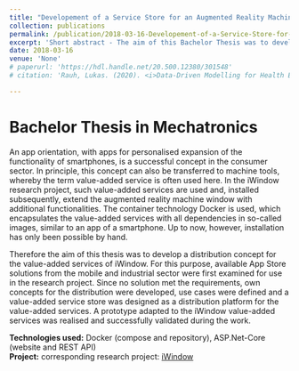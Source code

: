 ```yaml
---
title: "Developement of a Service Store for an Augmented Reality Machine Window"
collection: publications
permalink: /publication/2018-03-16-Developement-of-a-Service-Store-for-an-Augmented-Reality-Machine-Window
excerpt: 'Short abstract - The aim of this Bachelor Thesis was to develop a distribution concept for the value-added services of the AR machine window, the so-called iWindow.'
date: 2018-03-16
venue: 'None'
# paperurl: 'https://hdl.handle.net/20.500.12380/301548'
# citation: 'Rauh, Lukas. (2020). <i>Data-Driven Modelling for Health Estimation of High-Voltage Battery Systems </i>(Master Thesis, Chalmers University of Technology, Gothenburg, Sweden) Retrieved from https://hdl.handle.net/20.500.12380/301548'

---
```

# Bachelor Thesis in Mechatronics

An app orientation, with apps for personalised expansion of the functionality of smartphones, is a successful concept in the consumer sector. In principle, this concept can also be transferred to machine tools, whereby the term value-added service is often used here. In the iWindow research project, such value-added services are used and, installed subsequently, extend the augmented reality machine window with additional functionalities. The container technology Docker is used, which encapsulates the value-added services with all dependencies in so-called images, similar to an app of a smartphone. Up to now, however, installation has only been possible by hand.  

Therefore the aim of this thesis was to develop a distribution concept for the value-added services of iWindow. For this purpose, available App Store solutions from the mobile and industrial sector were first examined for use in the research project. Since no solution met the requirements, own concepts for the distribution were developed, use cases were defined and a value-added service store was designed as a distribution platform for the value-added services. A prototype adapted to the iWindow value-added services was realised and successfully validated during the work.

**Technologies used:** Docker (compose and repository), ASP.Net-Core (website and REST API)  
**Project:** corresponding research project: [iWindow](https://www.iwindow.info/)